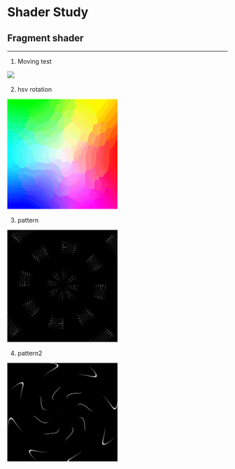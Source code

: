 
# Shader Study

## Fragment shader
---
1. Moving test

<img src="animation/1_color.gif" width="50%">

2. hsv rotation

<img src="animation/1_color_rotation.gif" width="50%">

3. pattern

<img src="animation/2_pattern.gif" width="50%">

4. pattern2

<img src="animation/2_pattern2.gif" width="50%">

